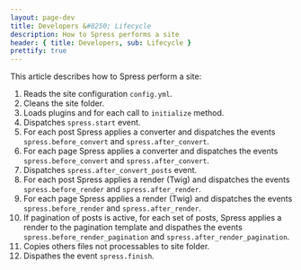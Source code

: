 ```yaml
---
layout: page-dev
title: Developers &#8250; Lifecycle
description: How to Spress performs a site 
header: { title: Developers, sub: Lifecycle }
prettify: true
---
```

This article describes how to Spress perform a site:

1. Reads the site configuration `config.yml`.
2. Cleans the site folder.
3. Loads plugins and for each call to `initialize` method.
4. Dispatches `spress.start` event.
5. For each post Spress applies a converter and dispatches the events `spress.before_convert` and `spress.after_convert`.
6. For each page Spress applies a converter and dispatches the events `spress.before_convert` and `spress.after_convert`.
7. Dispatches `spress.after_convert_posts` event.
8. For each post Spress applies a render (Twig) and dispatches the events `spress.before_render` and `spress.after_render`.
9. For each page Spress applies a render (Twig) and dispatches the events `spress.before_render` and `spress.after_render`.
10. If pagination of posts is active, for each set of posts, Spress applies a render to the pagination template and dispathes the events `spress.before_render_pagination` and `spress.after_render_pagination`.
11. Copies others files not processables to site folder.
12. Dispathes the event `spress.finish`.